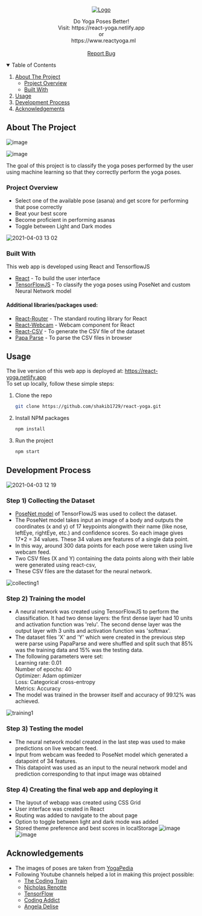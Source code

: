 <!-- PROJECT LOGO -->
<br />
<p align="center">
  <a href="https://github.com/othneildrew/Best-README-Template">
    <img src="https://user-images.githubusercontent.com/39847281/113415422-cdd04a00-93dc-11eb-8eef-49aeb116f02e.png" alt="Logo">
  </a>
  <p align="center">
    Do Yoga Poses Better!
    <br />
    Visit:  https://react-yoga.netlify.app
    <br />
    or
    <br />
     &nbsp;&nbsp;&nbsp;https://www.reactyoga.ml
    <br />
    <br />
    <!-- <a href="/">View Demo</a>
    · -->
    <a href="https://github.com/shakib1729/react-yoga/issues">Report Bug</a>
  
  </p>
</p>

<!-- TABLE OF CONTENTS -->
<details open="open">
  <summary>Table of Contents</summary>
  <ol>
    <li>
      <a href="#about-the-project">About The Project</a>   
      <ul>
        <li><a href="#project-overview">Project Overview</a></li>
        <li><a href="#built-with">Built With</a></li>
      </ul>
    </li>
    <li>
      <a href="#usage">Usage</a>
    </li>
    <li><a href="#development-process">Development Process</a></li>
    <li><a href="#acknowledgements">Acknowledgements</a></li>
  </ol>
</details>

## About The Project

![image](https://user-images.githubusercontent.com/39847281/113415962-eab94d00-93dd-11eb-88ea-bc7cb9661d77.png)

![image](https://user-images.githubusercontent.com/39847281/113420276-a9796b00-93e6-11eb-978b-15e8b47d7c0c.png)

The goal of this project is to classify the yoga poses performed by the user using machine learning so that they correctly perform the yoga poses.

### Project Overview

- Select one of the available pose (asana) and get score for performing that pose correctly
- Beat your best score
- Become proficient in performing asanas
- Toggle between Light and Dark modes

![2021-04-03 13 02](https://user-images.githubusercontent.com/39847281/113472135-839fa500-947e-11eb-8e0c-a38a8f721f6f.jpg)

### Built With

This web app is developed using React and TensorflowJS

- [React](https://reactjs.org/) - To build the user interface
- [TensorFlowJS](https://www.tensorflow.org/js) - To classify the yoga poses using PoseNet and custom Neural Network model

#### Additional libraries/packages used:

- [React-Router](https://reactrouter.com/) - The standard routing library for React
- [React-Webcam](https://github.com/mozmorris/react-webcam) - Webcam component for React
- [React-CSV](https://github.com/react-csv/react-csv) - To generate the CSV file of the dataset
- [Papa Parse](https://www.papaparse.com/) - To parse the CSV files in browser

## Usage

The live version of this web app is deployed at: https://react-yoga.netlify.app
<br />
To set up locally, follow these simple steps:

1. Clone the repo
   ```sh
   git clone https://github.com/shakib1729/react-yoga.git
   ```
2. Install NPM packages
   ```sh
   npm install
   ```
3. Run the project
   ```sh
   npm start
   ```

## Development Process

![2021-04-03 12 19](https://user-images.githubusercontent.com/39847281/113472095-489d7180-947e-11eb-92df-6e9359f5c667.jpg)

### Step 1) Collecting the Dataset

- [PoseNet model](https://github.com/tensorflow/tfjs-models/tree/master/posenet) of TensorFlowJS was used to collect the dataset.
- The PoseNet model takes input an image of a body and outputs the coordinates (x and y) of 17 keypoints alongwith their name (like nose, leftEye, rightEye, etc.) and confidence scores. So each image gives 17\*2 = 34 values. These 34 values are features of a single data point.
- In this way, around 300 data points for each pose were taken using live webcam feed.
- Two CSV files (X and Y) containing the data points along with their lable were generated using react-csv,
- These CSV files are the dataset for the neural network.

![collecting1](https://user-images.githubusercontent.com/39847281/113425697-f7df3780-93ef-11eb-8bc5-e4c46af95a94.png)

### Step 2) Training the model

- A neural network was created using TensorFlowJS to perform the classification. It had two dense layers: the first dense layer had 10 units and activation function was 'relu'. The second dense layer was the output layer with 3 units and activation function was 'softmax'.
- The dataset files 'X' and 'Y' which were created in the previous step were parse using PapaParse and were shuffled and split such that 85% was the training data and 15% was the testing data.
- The following parameters were set: <br />
  Learning rate: 0.01 <br/>
  Number of epochs: 40 <br/>
  Optimizer: Adam optimizer <br/>
  Loss: Categorical cross-entropy <br/>
  Metrics: Accuracy <br/>
- The model was trained in the browser itself and accuracy of 99.12% was achieved.

![training1](https://user-images.githubusercontent.com/39847281/113425764-11807f00-93f0-11eb-9e0e-d8ee5e09bb41.png)

### Step 3) Testing the model

- The neural network model created in the last step was used to make predictions on live webcam feed.
- Input from webcam was feeded to PoseNet model which generated a datapoint of 34 features.
- This datapoint was used as an input to the neural network model and prediction corresponding to that input image was obtained

### Step 4) Creating the final web app and deploying it

- The layout of webapp was created using CSS Grid
- User interface was created in React
- Routing was added to navigate to the about page
- Option to toggle between light and dark mode was added
- Stored theme preference and best scores in localStorage
  ![image](https://user-images.githubusercontent.com/39847281/113433029-121f1280-93fc-11eb-8b5b-4a18526dfb42.png)
  ![image](https://user-images.githubusercontent.com/39847281/113472160-b9dd2480-947e-11eb-9ccd-48c82e3594ae.png)

## Acknowledgements

- The images of poses are taken from [YogaPedia](https://www.yogapedia.com/)
- Following Youtube channels helped a lot in making this project possible:
  - [The Coding Train](https://www.youtube.com/c/TheCodingTrain)
  - [Nicholas Renotte](https://www.youtube.com/channel/UCHXa4OpASJEwrHrLeIzw7Yg)
  - [TensorFlow](https://www.youtube.com/channel/UC0rqucBdTuFTjJiefW5t-IQ)
  - [Coding Addict](https://www.youtube.com/channel/UCMZFwxv5l-XtKi693qMJptA)
  - [Angela Delise](https://www.youtube.com/channel/UC_TjoSnaI3CTgIgmSn3rruA)
